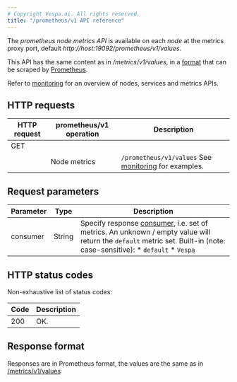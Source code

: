 ```yaml
---
# Copyright Vespa.ai. All rights reserved.
title: "/prometheus/v1 API reference"
---
```


The *prometheus node metrics API* is available on each *node* at
the metrics proxy port, default *http://host:19092/prometheus/v1/values*.

This API has the same content as in */metrics/v1/values*,
in a [format](https://prometheus.io/docs/instrumenting/exposition_formats/) that can be
scraped by [Prometheus](https://prometheus.io/docs/introduction/overview/).

Refer to [monitoring](/en/operations-selfhosted/monitoring.html)
for an overview of nodes, services and metrics APIs.

## HTTP requests

| HTTP request | prometheus/v1 operation | Description |
| --- | --- | --- |
| GET |  | |
|  | Node metrics | ``` /prometheus/v1/values ```   See [monitoring](/en/operations-selfhosted/monitoring.html#prometheus-v1-values) for examples. |

## Request parameters

| Parameter | Type | Description |
| --- | --- | --- |
| consumer | String | Specify response [consumer](services-admin.html#consumer), i.e. set of metrics. An unknown / empty value will return the `default` metric set. Built-in (note: case-sensitive):   * `default` * `Vespa` |

## HTTP status codes

Non-exhaustive list of status codes:

| Code | Description |
| --- | --- |
| 200 | OK. |

## Response format

Responses are in Prometheus format, the values are the same as in
[/metrics/v1/values](metrics-v1.html#metrics-v1-values)
